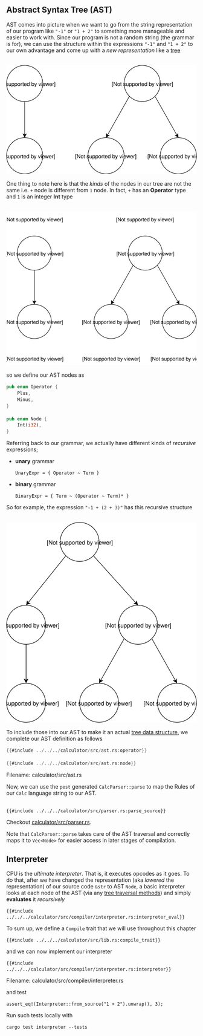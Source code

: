 ## Abstract Syntax Tree (AST)

AST comes into picture when we want to go from the string representation of our program like `"-1"` or `"1 + 2"` to something more manageable and easier to work with. Since our program is not a random string (the grammar is for), we can use the structure within the expressions `"-1"` and `"1 + 2"` to our own advantage and come up with a *new representation* like a [tree](https://en.wikipedia.org/wiki/Tree_structure)

<p align="center">
  </br>
    <a href><img  alt="ast" src="../img/ast.svg"> </a>
</p>

One thing to note here is that the *kinds* of the nodes in our tree are not the same i.e. `+` node is different from `1` node. In fact, `+` has an **Operator** type and `1` is an integer **Int** type


<p align="center">
  </br>
    <a href><img  alt="ast" src="../img/ast_typed.svg"> </a>
</p>


so we define our AST nodes as

```rust
pub enum Operator {
    Plus,
    Minus,
}

pub enum Node {
    Int(i32),
}
```

Referring back to our grammar, we actually have different kinds of *recursive* expressions;

* **unary** grammar
  ```
  UnaryExpr = { Operator ~ Term }
  ```
* **binary** grammar
  ```
  BinaryExpr = { Term ~ (Operator ~ Term)* }
  ```

So for example, the expression `"-1 + (2 + 3)"` has this recursive structure

<p align="center">
</br>
    <a href><img alt="compiler" src="../img/ast_recursive.svg"> </a>
</p>

To include those into our AST to make it an actual [tree data structure](https://en.wikipedia.org/wiki/Binary_tree),
we complete our AST definition as follows


```rust
{{#include ../../../calculator/src/ast.rs:operator}}

{{#include ../../../calculator/src/ast.rs:node}}
```
<span class="filename">Filename: calculator/src/ast.rs</span>

Now, we can use the `pest` generated `CalcParser::parse` to map the Rules of our `Calc` language string to our AST.

```rust,ignore

{{#include ../../../calculator/src/parser.rs:parse_source}}
```
Checkout [calculator/src/parser.rs](https://github.com/ehsanmok/create-your-own-lang-with-rust/blob/master/calculator/src/parser.rs).


Note that `CalcParser::parse` takes care of the AST traversal and correctly maps it to `Vec<Node>` for easier access
in later stages of compilation.


## Interpreter

CPU is the *ultimate interpreter*. That is, it executes opcodes as it goes. To do that, after we have changed the representation (aka *lowered* the representation) of our source code `&str` to AST `Node`, a basic interpreter looks at each node of the AST (via any [tree traversal methods](https://en.wikipedia.org/wiki/Tree_traversal)) and simply **evaluates** it *recursively*

```rust,ignore
{{#include ../../../calculator/src/compiler/interpreter.rs:interpreter_eval}}
```

To sum up, we define a `Compile` trait that we will use throughout this chapter

```rust,ignore
{{#include ../../../calculator/src/lib.rs:compile_trait}}
```

and we can now implement our interpreter

```rust,ignore
{{#include ../../../calculator/src/compiler/interpreter.rs:interpreter}}
```
<span class="filename">Filename: calculator/src/compiler/interpreter.rs</span>

and test

```rust,ignore
assert_eq!(Interpreter::from_source("1 + 2").unwrap(), 3);
```

Run such tests locally with

```text
cargo test interpreter --tests
```
